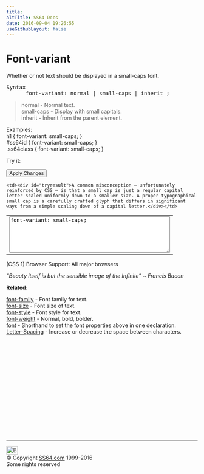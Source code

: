 ```yaml
---
title:
altTitle: SS64 Docs
date: 2016-09-04 19:26:55
useGithubLayout: false
---
```

<!-- #BeginLibraryItem "/Library/head_css.lbi" --><!-- #EndLibraryItem --><h1>Font-variant</h1>
<p>Whether or not text should be displayed in a small-caps font. </p>
<pre><span class="code">Syntax
      font-variant: normal</span> | <span class="code">small-caps</span> | inherit ;</pre>
<blockquote>
<p><span class="code">normal</span> - Normal text.<br>
<span class="code">small-caps</span> - Display with small capitals.<br>
<span class="code">inherit</span> - Inherit from the parent element.</p>
</blockquote>
<p>Examples:<br>
<span class="code">h1 { font-variant: small-caps; }<br>
#ss64id { font-variant: small-caps</span><span class="code">; }<br>
  .ss64class { 
  font-variant: small-caps; }</span><br>
</p>
<p>Try it:</p>
<input type="button" onclick="ApplyStyle()" value="Apply Changes">
<table>
  <tbody><tr>
    <td><textarea name="tryit" id="trycode" cols="50" rows="6" onfocus="this.style.background='#fff';" onblur="this.style.background='#eee';" tabindex="1">font-variant: small-caps;</textarea></td>

    <td><div id="tryresult">A common misconception – unfortunately reinforced by CSS – is that a small cap is just a regular capital letter scaled uniformly down to a smaller size. A proper typographical small cap is a carefully crafted glyph that differs in significant ways from a simple scaling down of a capital letter.</div></td>
  </tr>
</tbody></table>
<p> (CSS 1) Browser Support: All major browsers</p>
<p class="quote"><i>“Beauty itself is but the sensible image of the Infinite” ~ Francis Bacon</i></p>
<p><b>Related:</b></p>
<p><a href="font-family.html">font-family</a> - Font family for text.<br>
  <a href="font-size.html">font-size</a> - Font size of text.<br>
  <a href="font-style.html">font-style</a> - Font style for text.<br>
  <a href="font-weight.html">font-weight</a> - Normal, bold, bolder.<br>
<a href="font.html">font</a> - Shorthand to set the font properties above in one declaration.<br>
<a href="letter-spacing.html">Letter-Spacing</a> - Increase or decrease the space between characters.</p><!-- #BeginLibraryItem "/Library/foot_css.lbi" --><p>
<!-- CSS -->
<ins class="adsbygoogle" style="display:inline-block;width:300px;height:250px" data-ad-client="ca-pub-6140977852749469" data-ad-slot="2739097502"></ins>
<script>
(adsbygoogle = window.adsbygoogle || []).push({});
</script></p>
<hr>
<div id="bl" class="footer"><a href="font-variant.html#"><img src="../images/top.png" width="30" height="22" alt="Back to the Top"></a></div>
<div id="br" class="footer, tagline">© Copyright <a href="../index.html">SS64.com</a> 1999-2016<br>
Some rights reserved</div><!-- #EndLibraryItem -->
